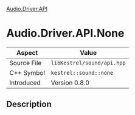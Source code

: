 [Audio.Driver.API](index)
# Audio.Driver.API.None
| Aspect | Value |
| --- | --- |
| Source File | `libKestrel/sound/api.hpp` |
| C++ Symbol | `kestrel::sound::none` |
| Introduced | Version 0.8.0 |
## Description

